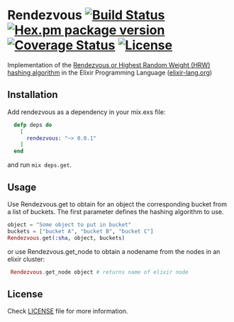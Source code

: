 Rendezvous
[![Build Status](https://travis-ci.org/Puddah/Rendezvous.svg?branch=master)](https://travis-ci.org/Puddah/Rendezvous)
[![Hex.pm package version](https://img.shields.io/hexpm/v/Rendezvous.svg?style=flat)](https://hex.pm/packages/Rendezvous)
[![Coverage Status](https://coveralls.io/repos/Puddah/Rendezvous/badge.svg?branch=master)](https://coveralls.io/r/Puddah/Rendezvous?branch=master)
[![License](http://img.shields.io/hexpm/l/Rendezvous.svg?style=flat)](https://github.com/Puddah/Rendezvous/blob/master/LICENSE)
==========

Implementation of the [Rendezvous or Highest Random Weight (HRW) hashing algorithm](https://en.wikipedia.org/wiki/Rendezvous_hashing) in the Elixir Programming Language ([elixir-lang.org](http://elixir-lang.org))

## Installation

Add rendezvous as a dependency in your mix.exs file:

```elixir
  defp deps do
    [
      rendezvous: "~> 0.0.1"
    ]
  end
```

and run `mix deps.get`.

## Usage

Use Rendezvous.get to obtain for an object the corresponding bucket from a list of buckets. The first parameter defines the hashing algorithm to use.

```elixir
object = "Some object to put in bucket"
buckets = ["bucket A", "bucket B", "bucket C"]
Rendezvous.get(:sha, object, buckets)
```

or use Rendezvous.get_node to obtain a nodename from the nodes in an elixir cluster:

```elixir
 Rendezvous.get_node object # returns name of elixir node
```

## License

Check [LICENSE](LICENSE) file for more information.
